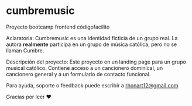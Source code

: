 # cumbremusic
Proyecto bootcamp frontend códigofacilito

Aclaratoria:
  Cumbremusic es una identidad ficticia de un grupo real. 
  La autora <b>realmente</b> participa en un grupo de música católica, pero no se llaman Cumbre.
  
Descripción del proyecto:
  Este proyecto en un landing page para un grupo musical católico. 
  Contiene acceso a un cancionero dominical, un cancionero general y a un formulario de contacto funcional. 
  
Para ayuda, soporte o feedback puede escribir a rhonart12@gmail.com

Gracias por leer ♥

 
 
